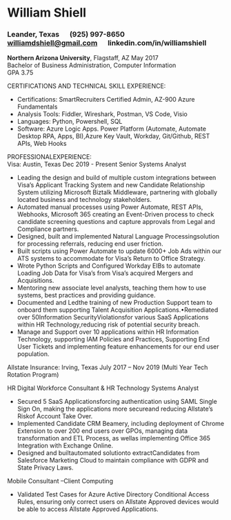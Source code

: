 # William Shiell
### Leander, Texas &emsp; (925) 997-8650 &emsp; williamdshiell@gmail.com &emsp; linkedin.com/in/williamshiell
**Northern Arizona University**, Flagstaff, AZ May 2017
<br />Bachelor of Business Administration, Computer Information
<br />GPA 3.75

CERTIFICATIONS AND TECHNICAL SKILL EXPERIENCE:<br />
- Certifications: SmartRecruiters Certified Admin, AZ-900 Azure Fundamentals
- Analysis Tools: Fiddler, Wireshark, Postman, VS Code, Visio
- Languages: Python, Powershell, SQL
- Software: Azure Logic Apps. Power Platform (Automate, Automate Desktop RPA, Apps, BI),Azure Key Vault, Workday, Git/Github, REST APIs, Web Hooks

PROFESSIONALEXPERIENCE:<br />
Visa: Austin, Texas Dec 2019 - Present 
Senior Systems Analyst
 - Leading the design and build of multiple custom integrations between Visa’s Applicant Tracking System and new Candidate Relationship System utilizing Microsoft Biztalk Middleware, partnering with globally located business and technology stakeholders.
 - Automated manual processes using Power Automate, REST APIs, Webhooks, Microsoft 365 creating an Event-Driven process to check candidate screening questions and capture approvals from Legal and Compliance partners.
 - Designed, built and implemented Natural Language Processingsolution for processing referrals, reducing end user friction.
 - Built scripts using Power Automate to update 6000+ Job Ads within our ATS systems to accommodate for Visa’s Return to Office Strategy. 
 - Wrote Python Scripts and Configured Workday EIBs to automate Loading Job Data for Visa’s from Visa’s acquired Mergers and Acquisitions. 
 - Mentoring new associate level analysts, teaching them how to use systems, best practices and providing guidance.
 - Documented and Ledthe training of new Production Support team to onboard them supporting Talent Acquisition Applications.•Remediated over 50Information SecurityViolationsfor various SaaS Applications within HR Technology,reducing risk of potential security breach. 
 - Manage and Support over 10 applications within HR Information Technology, supporting IAM Policies and Practices, Supporting End User Tickets and implementing feature enhancements for our end user population. 
 
Allstate Insurance: Irving, Texas July 2017 – Nov 2019 (Multi Year Tech Rotation Program)

HR Digital Workforce Consultant & HR Technology Systems Analyst
- Secured 5 SaaS Applicationsforcing authentication using SAML Single Sign On, making the applications more secureand reducing Allstate’s Riskof Account Take Over.
 - Implemented Candidate CRM Beamery, including deployment of Chrome Extension to over 200 end users over GPOs, managing data transformation and ETL Process, as wellas implementing Office 365 Integration with Exchange Online. 
 - Designed and builtautomated solutionto extractCandidates from Salesforce Marketing Cloud to maintain compliance with GDPR and State Privacy Laws. 

Mobile Consultant –Client Computing
 - Validated Test Cases for Azure Active Directory Conditional Access Rules, ensuring only correct users on Allstate Approved devices would be able to access Allstate Approved Applications. 
